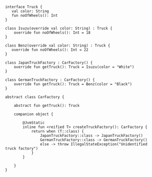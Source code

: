 <pre>
<code>
<span class="keyword">interface</span> Truck {
   <span class="keyword">val</span> color: <span class="types">String</span>
   <span class="keyword">fun</span> noOfWheels(): <span class="types">Int</span>
}

<span class="keyword">class</span> Isuzu(<span class="keyword">override val</span> color: <span class="types">String</span>) : Truck {
    <span class="keyword">override fun</span> noOfWheels(): <span class="types">Int</span> = 18
}

<span class="keyword">class</span> Benz(<span class="keyword">override val</span> color: String) : Truck {
   <span class="keyword">override fun</span> noOfWheels(): <span class="types">Int</span> = 22
}

<span class="keyword">class</span> JapanTruckFactory : CarFactory() {
    <span class="keyword">override fun</span> getTruck(): <span class="types">Truck</span> = Isuzu(<span class="arguments">color</span> = <span class="string">"White"</span>)
}

<span class="keyword">class</span> GermanTruckFactory : CarFactory() {
    <span class="keyword">override fun</span> getTruck(): <span class="types">Truck</span> = Benz(<span class="arguments">color</span> = <span class="string">"Black"</span>)
}

<span class="keyword">abstract class</span> CarFactory {

    <span class="keyword">abstract fun</span> getTruck(): <span class="types">Truck</span>

    <span class="keyword">companion object</span> {

        <span class="annotation">@JvmStatic</span>
        <span class="keyword">inline fun</span> <<span class="keyword">reified</span> <span class="generic">T</span>> createTruckFactory(): CarFactory {
            <span class="keyword">return when</span> (<span class="generic">T</span>::<span class="keyword">class</span>) {
                JapanTruckFactory::<span class="keyword">class</span> -> JapanTruckFactory()
                GermanTruckFactory::<span class="keyword">class</span> -> GermanTruckFactory()
                <span class="keyword">else</span> -> <span class="keyword">throw</span> IllegalStateException(<span class="string">"Unidentified truck factory"</span>)
            }
        }

    }
}

</code>
</pre>